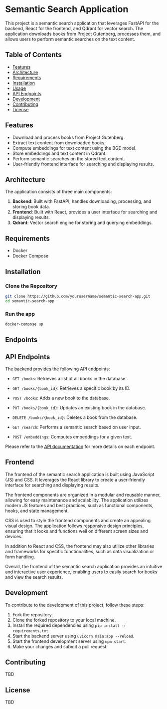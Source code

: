 # Semantic Search Application

This project is a semantic search application that leverages FastAPI for the backend, React for the frontend, and Qdrant for vector search. The application downloads books from Project Gutenberg, processes them, and allows users to perform semantic searches on the text content.

## Table of Contents

- [Features](#features)
- [Architecture](#architecture)
- [Requirements](#requirements)
- [Installation](#installation)
- [Usage](#usage)
- [API Endpoints](#api-endpoints)
- [Development](#development)
- [Contributing](#contributing)
- [License](#license)

## Features

- Download and process books from Project Gutenberg.
- Extract text content from downloaded books.
- Compute embeddings for text content using the BGE model.
- Store embeddings and text content in Qdrant.
- Perform semantic searches on the stored text content.
- User-friendly frontend interface for searching and displaying results.

## Architecture

The application consists of three main components:

1. **Backend**: Built with FastAPI, handles downloading, processing, and storing book data.
2. **Frontend**: Built with React, provides a user interface for searching and displaying results.
3. **Qdrant**: Vector search engine for storing and querying embeddings.

## Requirements

- Docker
- Docker Compose

## Installation

### Clone the Repository

```bash
git clone https://github.com/yourusername/semantic-search-app.git
cd semantic-search-app
```

### Run the app
```bash
docker-compose up
```
## Endpoints

## API Endpoints

The backend provides the following API endpoints:

- `GET /books`: Retrieves a list of all books in the database.
- `GET /books/{book_id}`: Retrieves a specific book by its ID.
- `POST /books`: Adds a new book to the database.
- `PUT /books/{book_id}`: Updates an existing book in the database.
- `DELETE /books/{book_id}`: Deletes a book from the database.

- `GET /search`: Performs a semantic search based on user input.
- `POST /embeddings`: Computes embeddings for a given text.

Please refer to the [API documentation](/workspaces/semantic_search/docs/api.md) for more details on each endpoint.

## Frontend

The frontend of the semantic search application is built using JavaScript (JS) and CSS. It leverages the React library to create a user-friendly interface for searching and displaying results.

The frontend components are organized in a modular and reusable manner, allowing for easy maintenance and scalability. The application utilizes modern JS features and best practices, such as functional components, hooks, and state management.

CSS is used to style the frontend components and create an appealing visual design. The application follows responsive design principles, ensuring that it looks and functions well on different screen sizes and devices.

In addition to React and CSS, the frontend may also utilize other libraries and frameworks for specific functionalities, such as data visualization or form handling.

Overall, the frontend of the semantic search application provides an intuitive and interactive user experience, enabling users to easily search for books and view the search results.

## Development

To contribute to the development of this project, follow these steps:

1. Fork the repository.
2. Clone the forked repository to your local machine.
3. Install the required dependencies using `pip install -r requirements.txt`.
4. Start the backend server using `uvicorn main:app --reload`.
5. Start the frontend development server using `npm start`.
6. Make your changes and submit a pull request.


## Contributing
TBD

## License
TBD